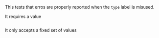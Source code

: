 This tests that erros are properly reported when the `type` label
is misused.

It requires a value

<!-- $MDX type -->
```ocaml
```

It only accepts a fixed set of values

<!-- $MDX type=invalid -->
```ocaml
```
